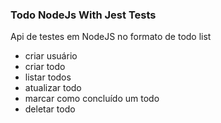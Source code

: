### Todo NodeJs With Jest Tests

Api de testes em NodeJS no formato de todo list

- criar usuário
- criar todo
- listar todos
- atualizar todo
- marcar como concluído um todo
- deletar todo